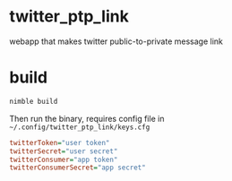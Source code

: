 # twitter_ptp_link
webapp that makes twitter public-to-private message link

# build
```bash
nimble build
```

Then run the binary, requires config file in
`~/.config/twitter_ptp_link/keys.cfg`

```ini
twitterToken="user token"
twitterSecret="user secret"
twitterConsumer="app token"
twitterConsumerSecret="app secret"
```
